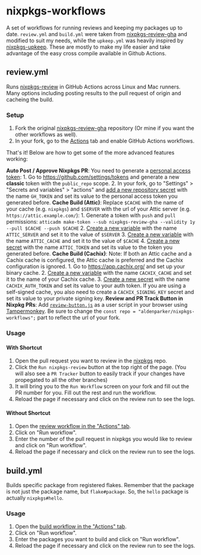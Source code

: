 # nixpkgs-workflows
A set of workflows for running reviews and keeping my packages up to date. `review.yml` and `build.yml` were taken from [nixpkgs-review-gha](https://github.com/Defelo/nixpkgs-review-gha) and modified to suit my needs, while the `upkeep.yml` was heavily inspired by [nixpkgs-upkeep](https://github.com/niklaskorz/nixpkgs-upkeep). These are mostly to make my life easier and take advantage of the easy cross compile available in Github Actions.

## review.yml
Runs [nixpkgs-review](https://github.com/Mic92/nixpkgs-review) in GitHub Actions across Linux and Mac runners. Many options including posting results to the pull request of origin and cacheing the build.

### Setup
1. Fork the original [nixpkgs-review-gha](https://github.com/Defelo/nixpkgs-review-gha) repository (Or mine if you want the other workflows as well).
2. In your fork, go to the [Actions](../../actions) tab and enable GitHub Actions workflows.

That's it! Below are how to get some of the more advanced features working:

**Auto Post / Approve Nixpkgs PR**: You need to generate a [personal access token](https://docs.github.com/en/authentication/keeping-your-account-and-data-secure/managing-your-personal-access-tokens):
    1. Go to <https://github.com/settings/tokens> and generate a new **classic** token with the `public_repo` scope.
    2. In your fork, go to "Settings" > "Secrets and variables" > "actions" and [add a new repository secret](../../settings/secrets/actions/new) with the name `GH_TOKEN` and set its value to the personal access token you generated before.
**Cache Build (Attic)**: Replace `$CACHE` with the name of your cache (e.g. `nixpkgs`) and `$SERVER` with the url of your Attic server (e.g. `https://attic.example.com/`):
    1. Generate a token with `push` and `pull` permissions: `atticadm make-token --sub nixpkgs-review-gha --validity 1y --pull $CACHE --push $CACHE`
    2. [Create a new variable](../../settings/variables/actions/new) with the name `ATTIC_SERVER` and set it to the value of `$SERVER`
    3. [Create a new variable](../../settings/variables/actions/new) with the name `ATTIC_CACHE` and set it to the value of `$CACHE`
    4. [Create a new secret](../../settings/secrets/actions/new) with the name `ATTIC_TOKEN` and set its value to the token you generated before.
**Cache Build (Cachix)**: Note: If both an Attic cache and a Cachix cache is configured, the Attic cache is preferred and the Cachix configuration is ignored.
    1. Go to https://app.cachix.org/ and set up your binary cache.
    2. [Create a new variable](../../settings/variables/actions/new) with the name `CACHIX_CACHE` and set it to the name of your Cachix cache.
    3. [Create a new secret](../../settings/secrets/actions/new) with the name `CACHIX_AUTH_TOKEN` and set its value to your auth token. If you are using a self-signed cache, you also need to create a `CACHIX_SIGNING_KEY` secret and set its value to your private signing key.
**Review and PR Track Button in Nixpkg PRs**: Add [`review-button.js`](review-button.js) as a user script in your browser using [Tampermonkey](https://www.tampermonkey.net/). Be sure to change the `const repo = "aldenparker/nixpkgs-workflows";` part to reflect the url of your fork.

### Usage
#### With Shortcut
1. Open the pull request you want to review in the [nixpkgs](https://github.com/NixOS/nixpkgs) repo.
2. Click the `Run nixpkgs-review` button at the top right of the page. (You will also see a `PR Tracker` button to easily track if your changes have propegated to all the other branches)
3. It will bring you to the `Run Workflow` screen on your fork and fill out the PR number for you. Fill out the rest and run the workflow.
4. Reload the page if necessary and click on the review run to see the logs.

#### Without Shortcut
1. Open the [review workflow in the "Actions" tab](../../actions/workflows/review.yml).
2. Click on "Run workflow".
3. Enter the number of the pull request in nixpkgs you would like to review and click on "Run workflow".
4. Reload the page if necessary and click on the review run to see the logs.

## build.yml
Builds specific package from registered flakes. Remember that the package is not just the package name, but `flake#package`. So, the `hello` package is actually `nixpkgs#hello`.

### Usage
1. Open the [build workflow in the "Actions" tab](../../actions/workflows/build.yml).
2. Click on "Run workflow".
3. Enter the packages you want to build and click on "Run workflow".
4. Reload the page if necessary and click on the review run to see the logs.

